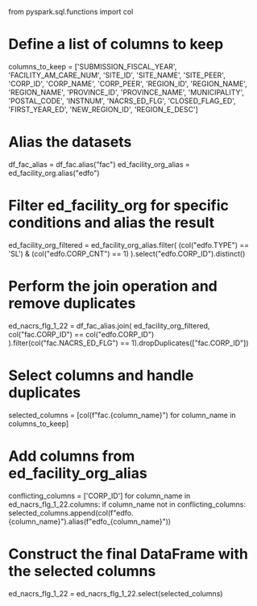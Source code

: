 from pyspark.sql.functions import col

# Define a list of columns to keep
columns_to_keep = ['SUBMISSION_FISCAL_YEAR', 'FACILITY_AM_CARE_NUM', 'SITE_ID', 'SITE_NAME', 'SITE_PEER', 'CORP_ID', 
                   'CORP_NAME', 'CORP_PEER', 'REGION_ID', 'REGION_NAME', 'REGION_NAME', 'PROVINCE_ID', 'PROVINCE_NAME',
                   'MUNICIPALITY', 'POSTAL_CODE', 'INSTNUM', 'NACRS_ED_FLG', 'CLOSED_FLAG_ED', 'FIRST_YEAR_ED', 
                   'NEW_REGION_ID', 'REGION_E_DESC']

# Alias the datasets
df_fac_alias = df_fac.alias("fac")
ed_facility_org_alias = ed_facility_org.alias("edfo")

# Filter ed_facility_org for specific conditions and alias the result
ed_facility_org_filtered = ed_facility_org_alias.filter(
    (col("edfo.TYPE") == 'SL') & (col("edfo.CORP_CNT") == 1)
).select("edfo.CORP_ID").distinct()

# Perform the join operation and remove duplicates
ed_nacrs_flg_1_22 = df_fac_alias.join(
    ed_facility_org_filtered, 
    col("fac.CORP_ID") == col("edfo.CORP_ID")
).filter(col("fac.NACRS_ED_FLG") == 1).dropDuplicates(["fac.CORP_ID"])

# Select columns and handle duplicates
selected_columns = [col(f"fac.{column_name}") for column_name in columns_to_keep]

# Add columns from ed_facility_org_alias
conflicting_columns = ['CORP_ID']
for column_name in ed_nacrs_flg_1_22.columns: 
    if column_name not in conflicting_columns:
        selected_columns.append(col(f"edfo.{column_name}").alias(f"edfo_{column_name}"))

# Construct the final DataFrame with the selected columns
ed_nacrs_flg_1_22 = ed_nacrs_flg_1_22.select(selected_columns)

